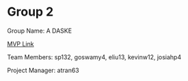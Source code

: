 # Group 2
Group Name: A DASKE


[MVP Link](https://docs.google.com/document/d/1_ZWiWz_r-qtyxH30xUFmfThxrriMveFe/edit?usp=sharing&ouid=114002994384820023223&rtpof=true&sd=true)

Team Members: sp132, goswamy4, eliu13, kevinw12, josiahp4

Project Manager: atran63
